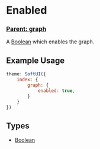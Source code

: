 # Enabled
### **[Parent: graph](/docs/index/graph/)**

A [Boolean](https://developer.mozilla.org/en-US/docs/Web/JavaScript/Reference/Global_Objects/Boolean) which enables the graph.

## Example Usage
```js
theme: SoftUI({
    index: {
        graph: {
            enabled: true,
        }
    }
})
```

## Types
- [Boolean](https://developer.mozilla.org/en-US/docs/Web/JavaScript/Reference/Global_Objects/Boolean)